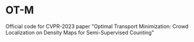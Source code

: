 # OT-M
Official code for CVPR-2023 paper "Optimal Transport Minimization: Crowd Localization on Density Maps for Semi-Supervised Counting"
